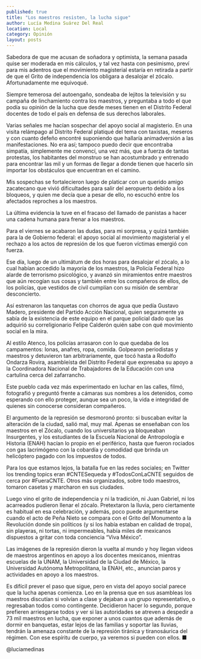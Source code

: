 ```yaml
---
published: true
title: "Los maestros resisten, la lucha sigue"
author: Lucía Medina Suárez Del Real
location: Local
category: Opinión
layout: posts
---
```


Sabedora de que me acusan de soñadora y optimista, la semana pasada quise ser moderada en mis cálculos, y tal vez hasta con pesimismo, preví para mis adentros que el movimiento magisterial estaría en retirada a partir de que el Grito de independencia los obligara a desalojar el zócalo. Afortunadamente me equivoqué. 

Siempre temerosa del autoengaño, sondeaba de lejitos la televisión y su campaña de linchamiento contra los maestros, y preguntaba a todo el que podía su opinión de la lucha que desde meses tienen en el Distrito Federal docentes de todo el país en defensa de sus derechos laborales. 

Varias señales me hacían sospechar del apoyo social al magisterio. En una visita relámpago al Distrito Federal platiqué del tema con taxistas, meseros y con cuanto defeño encontré suponiendo que hallaría animadversión a las manifestaciones. No era así; tampoco puedo decir que encontraba simpatía, simplemente me convencí, una vez más, que a fuerza de tantas protestas, los habitantes del monstruo se han acostumbrado y entrenado para encontrar las mil y un formas de llegar a donde tienen que hacerlo sin importar los obstáculos que encuentran en el camino. 

Mis sospechas se fortalecieron luego de platicar con un querido amigo zacatecano que vivió dificultades para salir del aeropuerto debido a los bloqueos, y quien me decía que a pesar de ello, no escuchó entre los afectados reproches a los maestros. 

La última evidencia la tuve en el fracaso del llamado de panistas a hacer una cadena humana para frenar a los maestros. 

Para el viernes se acabaron las dudas, para mi sorpresa, y quizá también para la de Gobierno federal: el apoyo social al movimiento magisterial y el rechazo a los actos de represión de los que fueron víctimas emergió con fuerza.

Ese día, luego de un ultimátum de dos horas para desalojar el zócalo, a lo cual habían accedido la mayoría de los maestros, la Policía Federal hizo alarde de terrorismo psicológico, y avanzó sin miramientos entre maestros que aún recogían sus cosas y también entre los compañeros de ellos, de los policías, que vestidos de civil cumplían con su misión de sembrar desconcierto.

Así estrenaron las tanquetas con chorros de agua que pedía Gustavo Madero, presidente del Partido Acción Nacional, quien seguramente ya sabía de la existencia de este equipo en el parque policial dado que las adquirió su correligionario Felipe Calderón quién sabe con qué movimiento social en la mira.

Al estilo Atenco, los policías arrasaron con lo que quedaba de los campamentos: lonas, anafres, ropa, comida. Golpearon periodistas y maestros y detuvieron tan arbitrariamente, que tocó hasta a Rodolfo Ondarza Rovira, asambleísta del Distrito Federal que expresaba su apoyo a la Coordinadora Nacional de Trabajadores de la Educación con una cartulina cerca del zafarrancho.

Este pueblo cada vez más experimentado en luchar en las calles, filmó, fotografió y preguntó frente a cámaras sus nombres a los detenidos, como esperando con ello proteger, aunque sea un poco, la vida e integridad de quienes sin conocerse consideran compañeros.

El argumento de la represión se desmoronó pronto: si buscaban evitar la alteración de la ciudad, salió mal, muy mal. Apenas se enseñaban con los maestros en el Zócalo, cuando los universitarios ya bloqueaban Insurgentes, y los estudiantes de la Escuela Nacional de Antropología e Historia (ENAH) hacían lo propio en el periférico, hasta que fueron rociados con gas lacrimógeno con la cobardía y comodidad que brinda un helicóptero pagado con los impuestos de todos.

Para los que estamos lejos, la batalla fue en las redes sociales; en Twitter los trending topics  eran #CNTESequeda y #TodosConLaCNTE seguidos de cerca por #FueraCNTE. Otros más organizados, sobre todo maestros, tomaron casetas y marcharon en sus ciudades. 

Luego vino el grito de independencia y ni la tradición, ni Juan Gabriel, ni los acarreados pudieron llenar el zócalo. Pretextaron la lluvia, pero ciertamente es habitual en esa celebración, y además, poco puede argumentarse cuando el acto de Peña Nieto se compara con el Grito del Monumento a la Revolución donde sin políticos (y si los había estaban en calidad de tropa), sin playeras, ni tortas, ni impermeables, había miles de mexicanos dispuestos a gritar con toda conciencia “Viva México”. 

Las imágenes de la represión dieron la vuelta al mundo y hoy llegan videos de maestros argentinos en apoyo a los docentes mexicanos, mientras escuelas de la UNAM, la Universidad de la Ciudad de México, la Universidad Autónoma Metropolitana, la ENAH, etc., anuncian paros y actividades en apoyo a los maestros.  

Es difícil prever el paso que sigue, pero en vista del apoyo social parece que la lucha apenas comienza. Leo en la prensa que en sus asambleas los maestros discutían si volvían a clase y dejaban a un grupo representativo, o regresaban todos como contingente. Decidieron hacer lo segundo, porque prefieren arriesgarse todos y ver si las autoridades se atreven a despedir a 73 mil maestros en lucha, que exponer a unos cuantos que además de dormir en banquetas, estar lejos de las familias y soportar las lluvias, tendrán la amenaza constante de la represión tiránica y tiranosáurica del régimen. Con ese espíritu de cuerpo, ya veremos si pueden con ellos. ■


@luciamedinas
